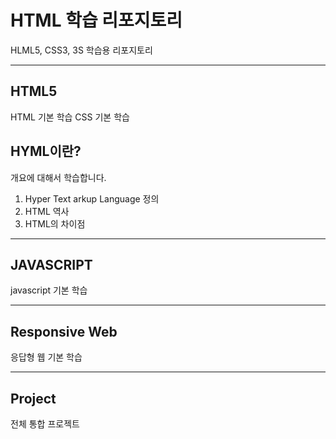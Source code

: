 # HTML  학습 리포지토리
HLML5, CSS3, 3S 학습용 리포지토리

-------------

## HTML5
HTML 기본 학습
CSS 기본 학습

## HYML이란?
개요에 대해서 학습합니다.
1. Hyper Text arkup Language 정의
2. HTML 역사
3. HTML의 차이점

-------------

## JAVASCRIPT
javascript 기본 학습

-------------

## Responsive Web
응답형 웹 기본 학습

-------------

## Project
전체 통합 프로젝트
